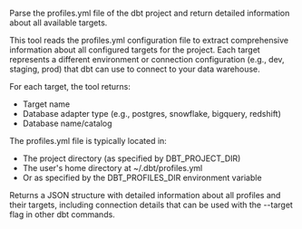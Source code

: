 Parse the profiles.yml file of the dbt project and return detailed information about all available targets.

This tool reads the profiles.yml configuration file to extract comprehensive information about all configured targets for the project. Each target represents a different environment or connection configuration (e.g., dev, staging, prod) that dbt can use to connect to your data warehouse.

For each target, the tool returns:
- Target name
- Database adapter type (e.g., postgres, snowflake, bigquery, redshift)
- Database name/catalog

The profiles.yml file is typically located in:

- The project directory (as specified by DBT_PROJECT_DIR)
- The user's home directory at ~/.dbt/profiles.yml
- Or as specified by the DBT_PROFILES_DIR environment variable

Returns a JSON structure with detailed information about all profiles and their targets, including connection details that can be used with the --target flag in other dbt commands.

